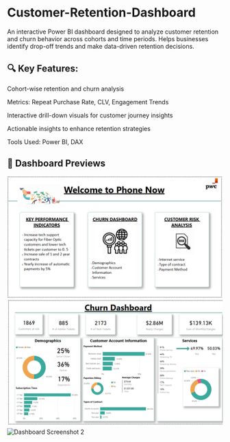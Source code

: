 # Customer-Retention-Dashboard

An interactive Power BI dashboard designed to analyze customer retention and churn behavior across cohorts and time periods. Helps businesses identify drop-off trends and make data-driven retention decisions.

## 🔍 Key Features:
Cohort-wise retention and churn analysis

Metrics: Repeat Purchase Rate, CLV, Engagement Trends

Interactive drill-down visuals for customer journey insights

Actionable insights to enhance retention strategies

Tools Used: Power BI, DAX

## 📸 Dashboard Previews
![Dashboard Screenshot 1](images/home.jpg) 
![Dashboard Screenshot 2](images/churndashboard.jpg) 
![Dashboard Screenshot 2](images/customerchurndashboard.jpg)
